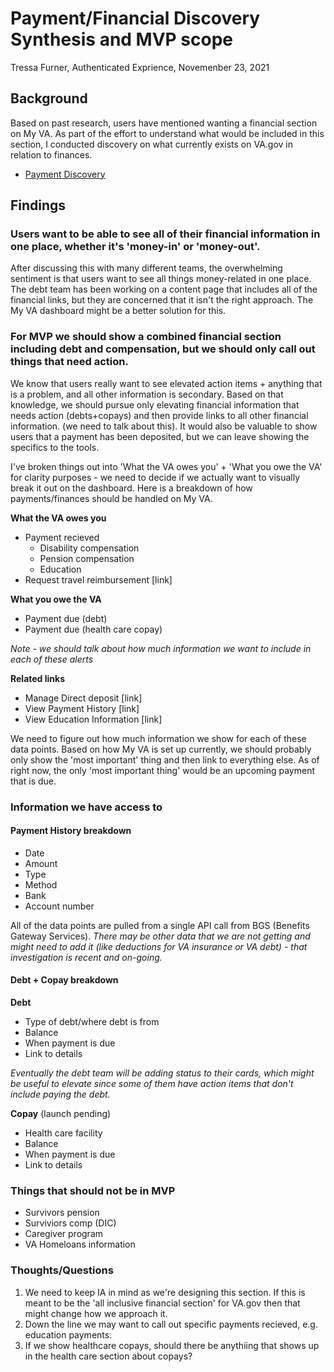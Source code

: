 # Payment/Financial Discovery Synthesis and MVP scope
Tressa Furner, Authenticated Exprience, Novemenber 23, 2021

## Background

Based on past research, users have mentioned wanting a financial section on My VA. As part of the effort to understand what would be included in this section, I conducted discovery on what currently exists on VA.gov in relation to finances.

- [Payment Discovery](https://github.com/department-of-veterans-affairs/va.gov-team/blob/master/products/identity-personalization/my-va/payment-history/discovery-and-research/payment-history-discovery.md) 

## Findings

### Users want to be able to see all of their financial information in one place, whether it's 'money-in' or 'money-out'.

After discussing this with many different teams, the overwhelming sentiment is that users want to see all things money-related in one place. The debt team has been working on a content page that includes all of the financial links, but they are concerned that it isn't the right approach. The My VA dashboard might be a better solution for this.

### For MVP we should show a combined financial section including debt and compensation, but we should only call out things that need action.

We know that users really want to see elevated action items + anything that is a problem, and all other information is secondary. Based on that knowledge, we should pursue only elevating financial information that needs action (debts+copays) and then provide links to all other financial information. (we need to talk about this). It would also be valuable to show users that a payment has been deposited, but we can leave showing the specifics to the tools.

I've broken things out into 'What the VA owes you' + 'What you owe the VA' for clarity purposes - we need to decide if we actually want to visually break it out on the dashboard. Here is a breakdown of how payments/finances should be handled on My VA.

**What the VA owes you**
- Payment recieved 
    - Disability compensation
    - Pension compensation
    - Education 
- Request travel reimbursement [link]

**What you owe the VA**
- Payment due (debt)
- Payment due (health care copay)

*Note - we should talk about how much information we want to include in each of these alerts*

**Related links**
- Manage Direct deposit [link]
- View Payment History [link]
- View Education Information [link]

We need to figure out how much information we show for each of these data points. Based on how My VA is set up currently, we should probably only show the 'most important' thing and then link to everything else. As of right now, the only 'most important thing' would be an upcoming payment that is due. 

### Information we have access to

#### Payment History breakdown

- Date
- Amount
- Type
- Method
- Bank
- Account number

All of the data points are pulled from a single API call from BGS (Benefits Gateway Services). *There may be other data that we are not getting and might need to add it (like deductions for VA insurance or VA debt) - that investigation is recent and on-going.* 

#### Debt + Copay breakdown

**Debt**
- Type of debt/where debt is from
- Balance
- When payment is due
- Link to details

*Eventually the debt team will be adding status to their cards, which might be useful to elevate since some of them have action items that don't include paying the debt.*

**Copay** (launch pending)
- Health care facility
- Balance
- When payment is due
- Link to details

### Things that should not be in MVP

- Survivors pension
- Surviviors comp (DIC)
- Caregiver program
- VA Homeloans information

### Thoughts/Questions

1. We need to keep IA in mind as we're designing this section. If this is meant to be the 'all inclusive financial section' for VA.gov then that might change how we approach it.
2. Down the line we may want to call out specific payments recieved, e.g. education payments.
3. If we show healthcare copays, should there be anythiing that shows up in the health care section about copays?
